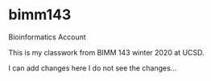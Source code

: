 # bimm143
Bioinformatics Account


This is my classwork from BIMM 143 winter 2020 at UCSD. 

I can add changes here 
I do not see the changes...
